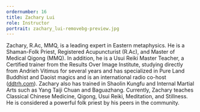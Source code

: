 ```yaml
---
ordernumber: 16
title: Zachary Lui
role: Instructor
portrait: zachary_lui-removebg-preview.jpg
---
```

Zachary, R.Ac, MMQ, is a leading expert in Eastern metaphysics. He is a Shaman-Folk Priest, Registered Acupuncturist (R.Ac), and Master of Medical Qigong (MMQ). In addition, he is a Usui Reiki Master Teacher, a Certified trainer from the Results Over Image Institute, studying directly from Andrieh Vitimus for several years and has specialized in Pure Land Buddhist and Daoist magics and is an international radio co-host ([ddtrh.com](http://ddtrh.com/)). Zachary also has trained in Shaolin Kungfu and Internal Martial Arts such as Yang Taiji Chuan and Baguazhang. Currently, Zachary teaches Classical Chinese Medicine, Qigong, Usui Reiki, Meditation, and Stillness. He is considered a powerful folk priest by his peers in the community.